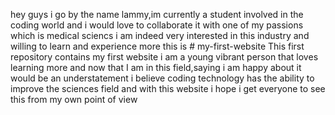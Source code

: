hey guys i go by the name lammy,im currently a student involved in the coding world and i would love to collaborate it with one of my passions which is medical sciencs
i am indeed very interested in this industry and willing to learn and experience more
this is # my-first-website
This first repository contains my first website 
i am a young vibrant person that loves learning more and now that I am in this field,saying i am happy about it would be an understatement
i believe coding technology has the ability to improve the sciences field and with this website i hope i get everyone to see this from my own point of view
